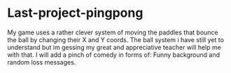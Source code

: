 # Last-project-pingpong


My game uses a rather clever system of moving the paddles that bounce the ball by changing their X and Y coords.
The ball system i have still yet to understand but im gessing my great and appreciative teacher will help me with that.
I will add a pinch of comedy in forms of: Funny background and random loss messages.
